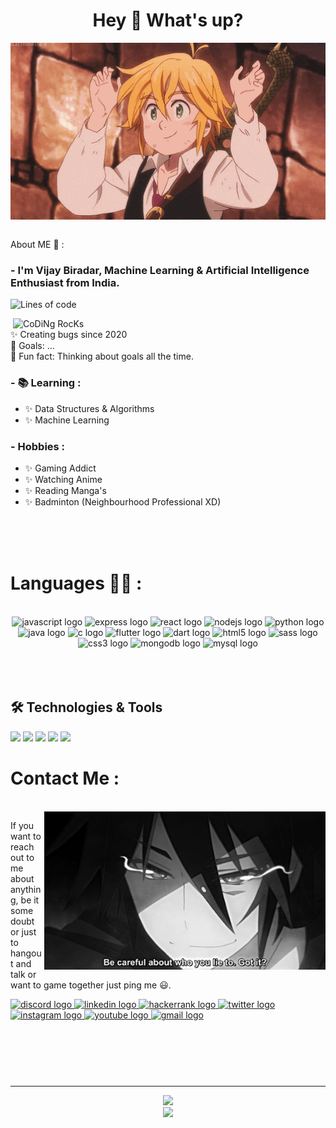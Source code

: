 <h1 align="center">Hey 👋 What's up?</h1>

<div align="center">
<img hight="300" width="700" alt="GIF" align="center" src="https://github.com/iam-kira/iam-kira/blob/main/Konichiwa.gif">
</div>
<br clear="both">

<!-- <div align="left"> -->
<!-- <p align="left">My name is <b><em>Vijay Biradar</em></b> and I'm a skilled programmer from India.</p> -->
  
<!-- ![Profile Views](http://img.shields.io/badge/Profile%20Views-126-blue) -->

<!-- <div align="right"> -->
  
<!--   </div> -->

  About ME 💬 :

### - I'm Vijay Biradar, Machine Learning & Artificial Intelligence Enthusiast from India.
![Lines of code](https://img.shields.io/badge/From%20Hello%20World%20I%27ve%20Written-50%20Thousand%20lines%20of%20code-blue)
  
<img src="https://github.com/SP-XD/SP-XD/blob/main/images/dev-working_rounded.gif?raw=true" href="https://github.com/sp-xd" alt="CoDiNg RocKs" align="right" width="500"/>
<!-- <img hight="400" width="500" alt="GIF" align="right" src="https://github.com/Xx-Ashutosh-xX/Xx-Ashutosh-xX/blob/master/assets/1936.gif"> -->

<p align="left">✨ Creating bugs since 2020<br>🎯 Goals: ...<br>🎲 Fun fact: Thinking about goals all the time.</p>

### - 📚 Learning :
- ✨ Data Structures & Algorithms
- ✨ Machine Learning 

### - Hobbies : 
- ✨ Gaming Addict
- ✨ Watching Anime
- ✨ Reading Manga's
- ✨ Badminton (Neighbourhood Professional XD)

</br>
</br>
</br>
<!-- <h2 align="left">About me</h2> -->

# Languages 👨‍💻 :
</br>
<div align="center">
  
  <img src="https://cdn.jsdelivr.net/gh/devicons/devicon/icons/javascript/javascript-original.svg" height="40" width="52" alt="javascript logo"  />
  <img src="https://cdn.jsdelivr.net/gh/devicons/devicon/icons/express/express-original.svg" height="40" width="52" alt="express logo"  />
  <img src="https://cdn.jsdelivr.net/gh/devicons/devicon/icons/react/react-original.svg" height="40" width="52" alt="react logo"  />
  <img src="https://cdn.jsdelivr.net/gh/devicons/devicon/icons/nodejs/nodejs-original.svg" height="40" width="52" alt="nodejs logo"  />
  <img src="https://cdn.jsdelivr.net/gh/devicons/devicon/icons/python/python-original.svg" height="40" width="52" alt="python logo"  />
  <img src="https://cdn.jsdelivr.net/gh/devicons/devicon/icons/java/java-original.svg" height="40" width="52" alt="java logo"  />
  <img src="https://cdn.jsdelivr.net/gh/devicons/devicon/icons/c/c-original.svg" height="40" width="52" alt="c logo"  />
  <img src="https://cdn.jsdelivr.net/gh/devicons/devicon/icons/flutter/flutter-original.svg" height="40" width="52" alt="flutter logo"  />
  <img src="https://cdn.jsdelivr.net/gh/devicons/devicon/icons/dart/dart-original.svg" height="40" width="52" alt="dart logo"  />
  <img src="https://cdn.jsdelivr.net/gh/devicons/devicon/icons/html5/html5-original.svg" height="40" width="52" alt="html5 logo"  />
  <img src="https://cdn.jsdelivr.net/gh/devicons/devicon/icons/sass/sass-original.svg" height="40" width="52" alt="sass logo"  />
  <img src="https://cdn.jsdelivr.net/gh/devicons/devicon/icons/css3/css3-original.svg" height="40" width="52" alt="css3 logo"  />
  <img src="https://cdn.jsdelivr.net/gh/devicons/devicon/icons/mongodb/mongodb-original.svg" height="40" width="52" alt="mongodb logo"  />
  <img src="https://cdn.jsdelivr.net/gh/devicons/devicon/icons/mysql/mysql-original.svg" height="40" width="52" alt="mysql logo"  />
</div>

</br>
</br>
</br>

<!-- <h2 align="left">I code with</h2> -->

###



###
## 🛠 Technologies & Tools


![](https://img.shields.io/badge/OS-Linux-informational?style=flat&logo=linux&logoColor=white&color=voilet)
![](https://img.shields.io/badge/Editor-VS_Code-informational?style=flat&logo=visual-studio-code&logoColor=white&color=voilet)
![](https://img.shields.io/badge/Tools-Docker-informational?style=flat&logo=docker&logoColor=white&color=voilet)
![](https://img.shields.io/badge/Tools-Kubernetes-informational?style=flat&logo=kubernetes&logoColor=white&color=voilet)
![](https://img.shields.io/badge/Shell-Bash-informational?style=flat&logo=gnu-bash&logoColor=white&color=voilet)
<!-- ![](https://img.shields.io/badge/Code-Python-informational?style=flat&logo=python&logoColor=black&color=voilet)
![](https://img.shields.io/badge/Code-JavaScript-informational?style=flat&logo=javascript&logoColor=black&color=voilet8)
![](https://img.shields.io/badge/Code-React-informational?style=flat&logo=react&logoColor=black&color=voilet) -->

<!-- ![](https://img.shields.io/badge/Tools-PostgreSQL-informational?style=flat&logo=postgresql&logoColor=white&color=6aa6f8) -->


# Contact Me :

<p>
 </br>


<img hight="320" width="450" align="right" alt="GIF" src="https://github.com/iam-kira/iam-kira/blob/main/Contactme.gif">


If you want to reach out to me about anything, be it some doubt or just to hangout and talk or want to game together just ping me 😃.

<div align="left">
  <a href="https://discord.com/channels/@me" target="_blank">
    <img src="https://raw.githubusercontent.com/maurodesouza/profile-readme-generator/master/src/assets/icons/social/discord/default.svg" width="52" height="40" alt="discord logo"  />
  </a>
  <a href="https://www.linkedin.com/in/vijay-biradar-1a2276164/" target="_blank">
    <img src="https://raw.githubusercontent.com/maurodesouza/profile-readme-generator/master/src/assets/icons/social/linkedin/default.svg" width="52" height="40" alt="linkedin logo"  />
  </a>
  <a href="https://www.hackerrank.com/Itadori_Yuuji" target="_blank">
    <img src="https://raw.githubusercontent.com/maurodesouza/profile-readme-generator/master/src/assets/icons/social/hackerrank/default.svg" width="52" height="40" alt="hackerrank logo"  />
  </a>
  <a href="https://twitter.com/Luoyfer" target="_blank">
    <img src="https://raw.githubusercontent.com/maurodesouza/profile-readme-generator/master/src/assets/icons/social/twitter/default.svg" width="52" height="40" alt="twitter logo"  />
  </a>
  <a href="https://www.instagram.com/vijayybiradar/" target="_blank">
    <img src="https://raw.githubusercontent.com/maurodesouza/profile-readme-generator/master/src/assets/icons/social/instagram/default.svg" width="52" height="40" alt="instagram logo"  />
  </a>
  <a href="https://www.youtube.com/channel/UCiQjz_dDcweAaFMQxhGN6pA" target="_blank">
    <img src="https://raw.githubusercontent.com/maurodesouza/profile-readme-generator/master/src/assets/icons/social/youtube/default.svg" width="52" height="40" alt="youtube logo"  />
  </a>
  <a href="vijaybiradar8273@gmail.com" target="_blank">
    <img src="https://raw.githubusercontent.com/maurodesouza/profile-readme-generator/master/src/assets/icons/social/gmail/default.svg" width="52" height="40" alt="gmail logo"  />
  </a>
</div>
 </p>
</br>
</br>
</br>
</br>

###
<div align="center" >
<hr></hr>

<img src="https://github.com/SP-XD/SP-XD/blob/main/images/dino_rounded.gif?raw=true" href="https://github.com/SP-XD" width="700"/>
<!-- <img height="120" alt="Thanks for visiting me" width="100%" src="https://raw.githubusercontent.com/BrunnerLivio/brunnerlivio/master/images/marquee.svg" /><br> -->
<!-- <img src="https://github.com/SP-XD/SP-XD/blob/main/images/this_page_is.gif?raw=true"  width="300"/> -->

</div>
<div align="center">
  <img src="https://profile-counter.glitch.me/iam/count.svg?"  />
</div>

